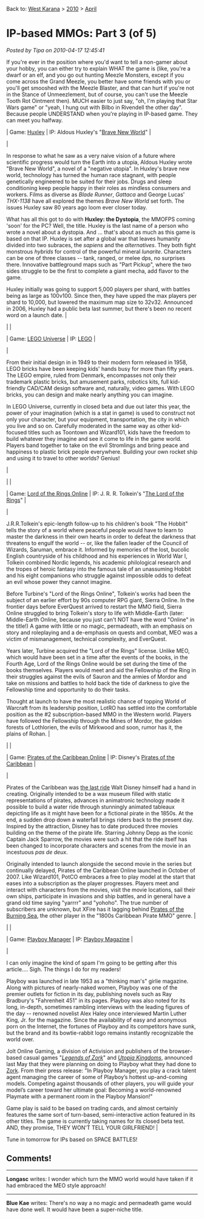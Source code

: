 Back to: [West Karana](/posts/westkarana.md) > [2010](/posts/2010/westkarana.md) > [April](./westkarana.md)
# IP-based MMOs: Part 3 (of 5)

*Posted by Tipa on 2010-04-17 12:45:41*

If you're ever in the position where you'd want to tell a non-gamer about your hobby, you can either try to explain WHAT the game is (like, you're a dwarf or an elf, and you go out hunting Meezle Monsters, except if you come across the Grand Meezle, you better have some friends with you or you'll get smooshed with the Meezle Blaster, and that can hurt if you're not in the Stance of Unmeezlement, but of course, you can't use the Meezle Tooth Rot Ointment then). MUCH easier to just say, "oh, I'm playing that Star Wars game" or "yeah, I hung out with Bilbo in Rivendell the other day". Because people UNDERSTAND when you're playing in IP-based game. They can meet you halfway.





| Game: [Huxley](http://huxley.ijji.com/) |
 IP: Aldous Huxley's "[Brave New World](http://en.wikipedia.org/wiki/Brave_New_World)" |


| 

In response to what he saw as a very naive vision of a future where scientific progress would turn the Earth into a utopia, Aldous Huxley wrote "Brave New World", a novel of a "negative utopia". In Huxley's brave new world, technology has turned the human race stagnant, with people genetically engineered to be suited for their jobs. Drugs and sleep conditioning keep people happy in their roles as mindless consumers and workers. Films as diverse as *Blade Runner*, *Gattaca* and George Lucas' *THX-1138* have all explored the themes *Brave New World* set forth. The issues Huxley saw 80 years ago loom ever closer today.

What has all this got to do with **Huxley: the Dystopia**, the MMOFPS coming 'soon' for the PC? Well, the title. Huxley is the last name of a person who wrote a novel about a dystopia. And ... that's about as much as this game is based on that IP. Huxley is set after a global war that leaves humanity divided into two subraces, the *sapiens* and the *alternatives*. They both fight monstrous *hybrids* for control of the powerful mineral *lunarite*. Characters can be one of three classes -- tank, ranged, or melee dps, no surprises there. Innovative battleground maps such as "Part Pickup", where the two sides struggle to be the first to complete a giant mecha, add flavor to the game.

Huxley initially was going to support 5,000 players per shard, with battles being as large as 100v100. Since then, they have upped the max players per shard to 10,000, but lowered the maximum map size to 32v32. Announced in 2006, Huxley had a public beta last summer, but there's been no recent word on a launch date.
 |


|  |

| Game: [LEGO Universe](http://universe.lego.com/en-us/Default.aspx) |
 IP: [LEGO](http://www.lego.com/) |


| 

From their initial design in in 1949 to their modern form released in 1958, LEGO bricks have been keeping kids' hands busy for more than fifty years. The LEGO empire, ruled from Denmark, encompasses not only their trademark plastic bricks, but amusement parks, robotics kits, full kid-friendly CAD/CAM design software and, naturally, video games. With LEGO bricks, you can design and make nearly anything you can imagine.

In LEGO Universe, currently in closed beta and due out later this year, the power of your imagination (which is a stat in game) is used to construct not only your character, but your equipment, transportation, the city in which you live and so on. Carefully moderated in the same way as other kid-focused titles such as Toontown and Wizard101, kids have the freedom to build whatever they imagine and see it come to life in the game world. Players band together to take on the evil Stromlings and bring peace and happiness to plastic brick people everywhere. Building your own rocket ship and using it to travel to other worlds? Genius!

 |


|  |

| Game: [Lord of the Rings Online](http://lotro.turbine.com/) |
 IP: J. R. R. Tolkein's "[The Lord of the Rings](http://en.wikipedia.org/wiki/The_Lord_of_the_Rings)" |


| 

J.R.R.Tolkein's epic-length follow-up to his children's book "The Hobbit" tells the story of a world where peaceful people would have to learn to master the darkness in their own hearts in order to defeat the darkness that threatens to engulf the world -- or, like the fallen leader of the Council of Wizards, Saruman, embrace it. Informed by memories of the lost, bucolic English countryside of his childhood and his experiences in World War I, Tolkein combined Nordic legends, his academic philological research and the tropes of heroic fantasy into the famous tale of an unassuming Hobbit and his eight companions who struggle against impossible odds to defeat an evil whose power they cannot imagine.

Before Turbine's "Lord of the Rings Online", Tolkein's works had been the subject of an earlier effort by 90s computer RPG giant, Sierra Online. In the frontier days before EverQuest arrived to restart the MMO field, Sierra Online struggled to bring Tolkein's story to life with Middle-Earth (later: Middle-Earth Online, because you just can't NOT have the word "Online" in the title!) A game with little or no magic, permadeath, with an emphasis on story and roleplaying and a de-emphasis on quests and combat, MEO was a victim of mismanagement, technical complexity, and EverQuest.

Years later, Turbine acquired the "Lord of the Rings" license. Unlike MEO, which would have been set in a time after the events of the books, in the Fourth Age, Lord of the Rings Online would be set during the time of the books themselves. Players would meet and aid the Fellowship of the Ring in their struggles against the evils of Sauron and the armies of Mordor and take on missions and battles to hold back the tide of darkness to give the Fellowship time and opportunity to do their tasks.

Thought at launch to have the most realistic chance of topping World of Warcraft from its leadership position, LotRO has settled into the comfortable position as the #2 subscription-based MMO in the Western world. Players have followed the Fellowship through the Mines of Mordor, the golden forests of Lothlorien, the evils of Mirkwood and soon, rumor has it, the plains of Rohan.
 |


|  |

| Game: [Pirates of the Caribbean Online](http://piratesonline.go.com/) |
 IP: Disney's [Pirates of the Caribbean](http://disneyworld.disney.go.com/parks/magic-kingdom/attractions/pirates-of-the-caribbean/) |


| 

Pirates of the Caribbean was [the last ride](http://en.wikipedia.org/wiki/Pirates_of_the_Caribbean_(attraction)) Walt Disney himself had a hand in creating. Originally intended to be a wax museum filled with static representations of pirates, advances in animatronic technology made it possible to build a water ride through stunningly animated tableaux depicting life as it might have been for a fictional pirate in the 1850s. At the end, a sudden drop down a waterfall brings riders back to the present day. Inspired by the attraction, Disney has to date produced three movies building on the theme of the pirate life. Starring Johnny Depp as the iconic Captain Jack Sparrow, the movies were such a hit that the ride itself has been changed to incorporate characters and scenes from the movie in an incestuous *pas de deux*.

Originally intended to launch alongside the second movie in the series but continually delayed, Pirates of the Caribbean Online launched in October of 2007. Like Wizard101, PotCO embraces a free to play model at the start that eases into a subscription as the player progresses. Players meet and interact with characters from the movies, visit the movie locations, sail their own ships, participate in invasions and ship battles, and in general have a grand old time saying "yarrrr" and "yohoho". The true number of subscribers are unknown, but XFire has it lagging behind [Pirates of the Burning Sea](http://www.burningsea.com/), the other player in the "1800s Caribbean Pirate MMO" genre.
 |


|  |

| Game: [Playboy Manager](http://www.playboymanager.com/) |
 IP: [Playboy Magazine](http://www.playboy.com/) |


| 

I can only imagine the kind of spam I'm going to be getting after this article.... Sigh. The things I do for my readers!

Playboy was launched in late 1953 as a "thinking man's" girlie magazine. Along with pictures of nearly-naked women, Playboy was one of the premier outlets for fiction in its day, publishing novels such as Ray Bradbury's "Fahrenheit 451" in its pages. Playboy was also noted for its long, in-depth, sometimes rambling interviews with the leading figures of the day -- renowned novelist Alex Haley once interviewed Martin Luther King, Jr. for the magazine. Since the availability of easy and anonymous porn on the Internet, the fortunes of Playboy and its competitors have sunk, but the brand and its bowtie-rabbit logo remains instantly recognizable the world over.

Jolt Online Gaming, a division of Activision and publishers of the browser-based casual games "[*Legends of Zork*](http://legendsofzork.com/)" and [*Utopia Kingdoms*](http://www.utopiakingdoms.com/), announced last May that they were planning on doing to Playboy what they had done to [Zork](http://www.infocom-if.org/downloads/downloads.html). From their press release: "In Playboy Manager, you play a crack talent agent managing the career of some of Playboy’s hottest up-and-coming models. Competing against thousands of other players, you will guide your model’s career toward her ultimate goal: Becoming a world-renowned Playmate with a permanent room in the Playboy Mansion!"

Game play is said to be based on trading cards, and almost certainly features the same sort of turn-based, semi-interactive action featured in its other titles. The game is currently taking names for its closed beta test. AND, they promise, THEY WON'T TELL YOUR GIRLFRIEND!
 |





Tune in tomorrow for IPs based on SPACE BATTLES!


## Comments!

---

**Longasc** writes: I wonder which turn the MMO world would have taken if it had embraced the MEO style approach!

---

**Blue Kae** writes: There's no way a no magic and permadeath game would have done well. It would have been a super-niche title.

